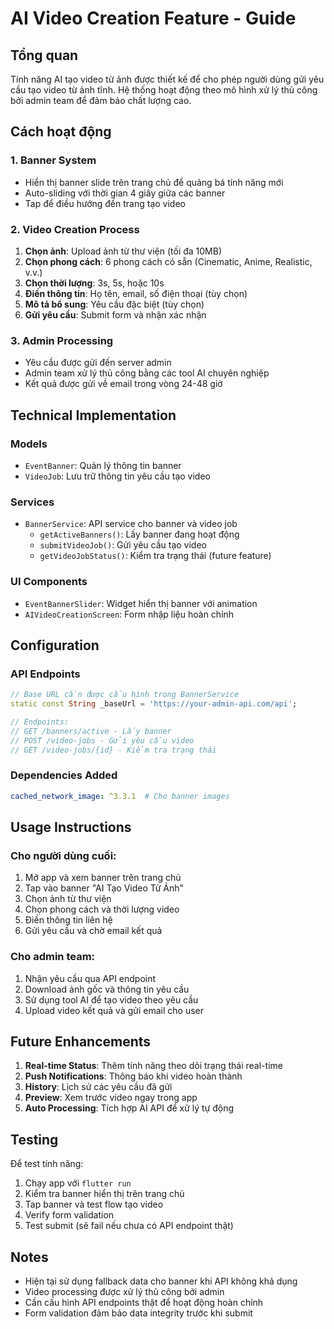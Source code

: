 # AI Video Creation Feature - Guide

## Tổng quan

Tính năng AI tạo video từ ảnh được thiết kế để cho phép người dùng gửi yêu cầu tạo video từ ảnh tĩnh. Hệ thống hoạt động theo mô hình xử lý thủ công bởi admin team để đảm bảo chất lượng cao.

## Cách hoạt động

### 1. Banner System
- Hiển thị banner slide trên trang chủ để quảng bá tính năng mới
- Auto-sliding với thời gian 4 giây giữa các banner
- Tap để điều hướng đến trang tạo video

### 2. Video Creation Process
1. **Chọn ảnh**: Upload ảnh từ thư viện (tối đa 10MB)
2. **Chọn phong cách**: 6 phong cách có sẵn (Cinematic, Anime, Realistic, v.v.)
3. **Chọn thời lượng**: 3s, 5s, hoặc 10s
4. **Điền thông tin**: Họ tên, email, số điện thoại (tùy chọn)
5. **Mô tả bổ sung**: Yêu cầu đặc biệt (tùy chọn)
6. **Gửi yêu cầu**: Submit form và nhận xác nhận

### 3. Admin Processing
- Yêu cầu được gửi đến server admin
- Admin team xử lý thủ công bằng các tool AI chuyên nghiệp
- Kết quả được gửi về email trong vòng 24-48 giờ

## Technical Implementation

### Models
- `EventBanner`: Quản lý thông tin banner
- `VideoJob`: Lưu trữ thông tin yêu cầu tạo video

### Services
- `BannerService`: API service cho banner và video job
  - `getActiveBanners()`: Lấy banner đang hoạt động
  - `submitVideoJob()`: Gửi yêu cầu tạo video
  - `getVideoJobStatus()`: Kiểm tra trạng thái (future feature)

### UI Components
- `EventBannerSlider`: Widget hiển thị banner với animation
- `AIVideoCreationScreen`: Form nhập liệu hoàn chỉnh

## Configuration

### API Endpoints
```dart
// Base URL cần được cấu hình trong BannerService
static const String _baseUrl = 'https://your-admin-api.com/api';

// Endpoints:
// GET /banners/active - Lấy banner
// POST /video-jobs - Gửi yêu cầu video
// GET /video-jobs/{id} - Kiểm tra trạng thái
```

### Dependencies Added
```yaml
cached_network_image: ^3.3.1  # Cho banner images
```

## Usage Instructions

### Cho người dùng cuối:
1. Mở app và xem banner trên trang chủ
2. Tap vào banner "AI Tạo Video Từ Ảnh"
3. Chọn ảnh từ thư viện
4. Chọn phong cách và thời lượng video
5. Điền thông tin liên hệ
6. Gửi yêu cầu và chờ email kết quả

### Cho admin team:
1. Nhận yêu cầu qua API endpoint
2. Download ảnh gốc và thông tin yêu cầu
3. Sử dụng tool AI để tạo video theo yêu cầu
4. Upload video kết quả và gửi email cho user

## Future Enhancements

1. **Real-time Status**: Thêm tính năng theo dõi trạng thái real-time
2. **Push Notifications**: Thông báo khi video hoàn thành
3. **History**: Lịch sử các yêu cầu đã gửi
4. **Preview**: Xem trước video ngay trong app
5. **Auto Processing**: Tích hợp AI API để xử lý tự động

## Testing

Để test tính năng:
1. Chạy app với `flutter run`
2. Kiểm tra banner hiển thị trên trang chủ
3. Tap banner và test flow tạo video
4. Verify form validation
5. Test submit (sẽ fail nếu chưa có API endpoint thật)

## Notes

- Hiện tại sử dụng fallback data cho banner khi API không khả dụng
- Video processing được xử lý thủ công bởi admin
- Cần cấu hình API endpoints thật để hoạt động hoàn chỉnh
- Form validation đảm bảo data integrity trước khi submit